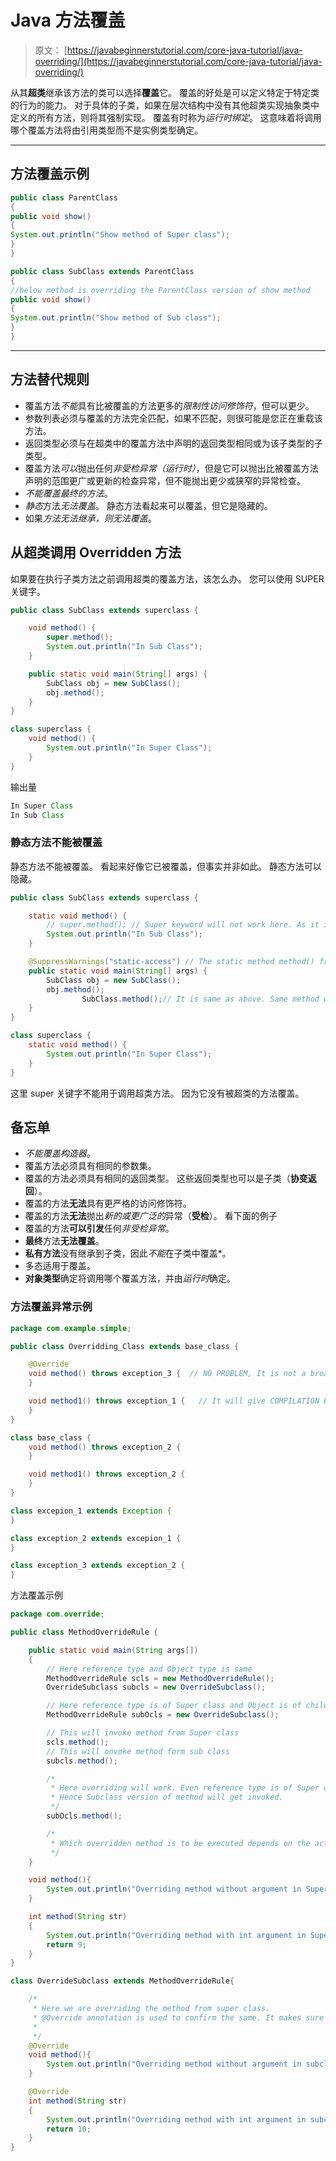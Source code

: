 # Java 方法覆盖

> 原文： [https://javabeginnerstutorial.com/core-java-tutorial/java-overriding/](https://javabeginnerstutorial.com/core-java-tutorial/java-overriding/)

从其**超类**继承该方法的类可以选择**覆盖**它。 覆盖的好处是可以定义特定于特定类的行为的能力。 对于具体的子类，如果在层次结构中没有其他超类实现抽象类中定义的所有方法，则将其强制实现。 覆盖有时称为*运行时绑定*。 这意味着将调用哪个覆盖方法将由引用类型而不是实例类型确定。

* * *

## 方法覆盖示例

```java
public class ParentClass
{
public void show()
{
System.out.println("Show method of Super class");
}
}

public class SubClass extends ParentClass
{
//below method is overriding the ParentClass version of show method
public void show()
{
System.out.println("Show method of Sub class");
}
}
```

* * *

## 方法替代规则

*   覆盖方法*不能*具有比被覆盖的方法更多的*限制性访问修饰符*，但可以更少。
*   参数列表必须与覆盖的方法完全匹配，如果不匹配，则很可能是您正在重载该方法。
*   返回类型必须与在超类中的覆盖方法中声明的返回类型相同或为该子类型的子类型。
*   覆盖方法*可以*抛出任何*非受检异常（运行时）*，但是它可以抛出比被覆盖方法声明的范围更广或更新的检查异常，但不能抛出更少或狭窄的异常检查。
*   *不能覆盖最终的方法*。
*   *静态*方法*无法覆盖*。 静态方法看起来可以覆盖，但它是隐藏的。
*   如果*方法无法继承，则无法覆盖*。

## 从超类调用 Overridden 方法

如果要在执行子类方法之前调用超类的覆盖方法，该怎么办。 您可以使用 SUPER 关键字。

```java
public class SubClass extends superclass {

	void method() {
		super.method();
		System.out.println("In Sub Class");
	}

	public static void main(String[] args) {
		SubClass obj = new SubClass();
		obj.method();
	}
}

class superclass {
	void method() {
		System.out.println("In Super Class");
	}
}
```

输出量

```java
In Super Class
In Sub Class
```

### 静态方法不能被覆盖

静态方法不能被覆盖。 看起来好像它已被覆盖，但事实并非如此。 静态方法可以隐藏。

```java
public class SubClass extends superclass {

	static void method() {
		// super.method(); // Super keyword will not work here. As it is not overriden method
		System.out.println("In Sub Class");
	}

	@SuppressWarnings("static-access") // The static method method() from the type SubClass should be accessed in a static way
	public static void main(String[] args) {
		SubClass obj = new SubClass();
		obj.method();
                SubClass.method();// It is same as above. Same method will be invoked
	}
}

class superclass {
	static void method() {
		System.out.println("In Super Class");
	}
}
```

这里 super 关键字不能用于调用超类方法。 因为它没有被超类的方法覆盖。

## 备忘单

*   *不能覆盖构造器*。
*   覆盖方法必须具有相同的参数集。
*   覆盖的方法必须具有相同的返回类型。 这些返回类型也可以是子类（**协变返回**）。
*   覆盖的方法**无法**具有更严格的访问修饰符。
*   覆盖的方法**无法**抛出*新的或更广泛的*异常（**受检**）。 看下面的例子
*   覆盖的方法**可以引发**任何*非受检异常*。
*   **最终**方法**无法覆盖**。
*   **私有方法**没有继承到子类，因此*不能*在子类中覆盖*。
*   多态适用于覆盖。
*   **对象类型**确定将调用哪个覆盖方法，并由*运行时*确定。

### 方法覆盖异常示例

```java
package com.example.simple;

public class Overridding_Class extends base_class {

    @Override
    void method() throws exception_3 {  // NO PROBLEM, It is not a broader Exception.
    }

    void method1() throws exception_1 {   // It will give COMPILATION ERROR as it is throwing Broader Exception
    }
}

class base_class {
    void method() throws exception_2 {
    }

    void method1() throws exception_2 {
    }
}

class excepion_1 extends Exception {
}

class exception_2 extends excepion_1 {
}

class exception_3 extends exception_2 {
} 
```

方法覆盖示例

```java
package com.override;

public class MethodOverrideRule {

	public static void main(String args[])
	{
		// Here reference type and Object type is same
		MethodOverrideRule scls = new MethodOverrideRule();
		OverrideSubclass subcls = new OverrideSubclass();

		// Here reference type is of Super class and Object is of child class
		MethodOverrideRule subOcls = new OverrideSubclass();

		// This will invoke method from Super class
		scls.method();
		// This will onvoke method form sub class
		subcls.method();

		/*
		 * Here overriding will work. Even reference type is of Super class still object type if of Subclass.
		 * Hence Subclass version of method will get invoked.
		 */
		subOcls.method();

		/*
		 * Which overridden method is to be executed depends on the actual Object type at run time.
		 */
	}

	void method(){
		System.out.println("Overriding method without argument in Super");
	}

	int method(String str)
	{
		System.out.println("Overriding method with int argument in Super");
		return 9;
	}
}

class OverrideSubclass extends MethodOverrideRule{

	/*
	 * Here we are overriding the method from super class.
	 * @Override annotation is used to confirm the same. It makes sure the all override rules get followed 
	 * 
	 */
	@Override
	void method(){
		System.out.println("Overriding method without argument in subclass");
	}

	@Override
	int method(String str)
	{
		System.out.println("Overriding method with int argument in subclass");
		return 10;
	}
}
```


